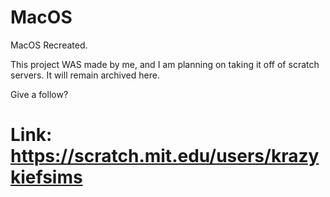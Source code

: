 # MacOS
MacOS Recreated.

This project WAS made by me, and I am planning on taking it off of scratch servers. It will remain archived here.

Give a follow?

# Link: https://scratch.mit.edu/users/krazykiefsims
